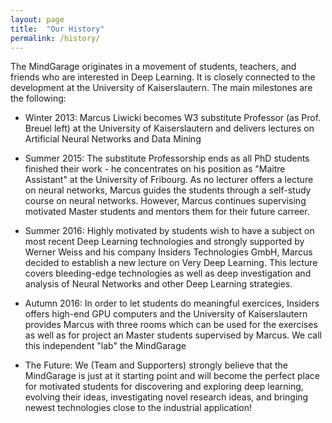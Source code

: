 ```yaml
---
layout: page
title:  "Our History"
permalink: /history/
---
```


The MindGarage originates in a movement of students, teachers, and friends who are interested in Deep Learning. It is closely connected to the development at the University of Kaiserslautern. The main milestones are the following:

* Winter 2013: Marcus Liwicki becomes W3 substitute Professor (as Prof. Breuel left) at the University of Kaiserslautern and delivers lectures on Artificial Neural Networks and Data Mining

* Summer 2015: The substitute Professorship ends as all PhD students finished their work - he concentrates on his position as "Maitre Assistant" at the University of Fribourg. As no lecturer offers a lecture on neural networks, Marcus guides the students through a self-study course on neural networks. However, Marcus continues supervising motivated Master students and mentors them for their future carreer.

* Summer 2016: Highly motivated by students wish to have a subject on most recent Deep Learning technologies and strongly supported by Werner Weiss and his company Insiders Technologies GmbH, Marcus decided to establish a new lecture on Very Deep Learning. This lecture covers bleeding-edge technologies as well as deep investigation and analysis of Neural Networks and other Deep Learning strategies.

* Autumn 2016: In order to let students do meaningful exercices, Insiders offers high-end GPU computers and the University of Kaiserslautern provides Marcus with three rooms which can be used for the exercises as well as for project an Master students supervised by Marcus. We call this independent "lab" the MindGarage

* The Future: We (Team and Supporters) strongly believe that the MindGarage is just at it starting point and will become the perfect place for motivated students for discovering and exploring deep learning, evolving their ideas, investigating novel research ideas, and bringing newest technologies close to the industrial application!

